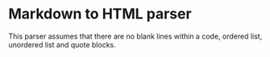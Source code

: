 # Markdown to HTML parser
This parser assumes that there are no blank lines within a code, ordered list, unordered list and quote blocks.